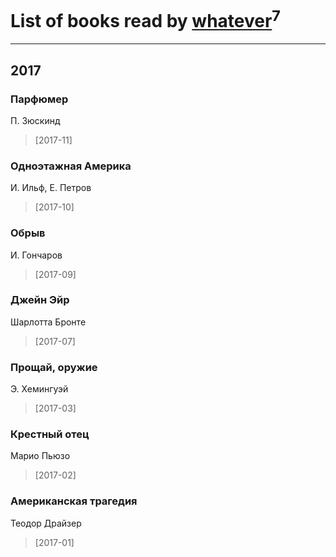 # List of books read by [whatever](https://www.facebook.com/app_scoped_user_id/2004720323142248/)<sup>7</sup>
---

## 2017

### Парфюмер
П. Зюскинд
> [2017-11] 


### Одноэтажная Америка
И. Ильф, Е. Петров
> [2017-10] 


### Обрыв
И. Гончаров
> [2017-09] 


### Джейн Эйр
Шарлотта Бронте
> [2017-07] 


### Прощай, оружие
Э. Хемингуэй
> [2017-03] 


### Крестный отец
Марио Пьюзо
> [2017-02] 


### Американская трагедия
Теодор Драйзер
> [2017-01] 



